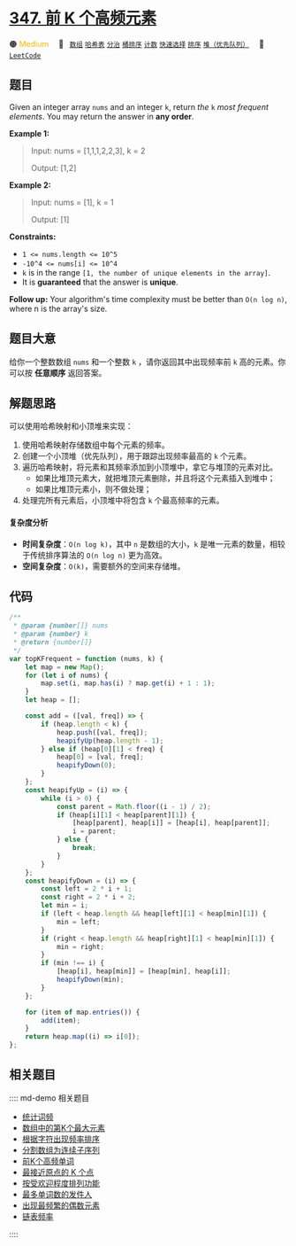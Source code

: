 # [347. 前 K 个高频元素](https://leetcode.com/problems/top-k-frequent-elements)

🟠 <font color=#ffb800>Medium</font>&emsp; 🔖&ensp; [`数组`](/leetcode/outline/tag/array.md) [`哈希表`](/leetcode/outline/tag/hash-table.md) [`分治`](/leetcode/outline/tag/divide-and-conquer.md) [`桶排序`](/leetcode/outline/tag/bucket-sort.md) [`计数`](/leetcode/outline/tag/counting.md) [`快速选择`](/leetcode/outline/tag/quick-select.md) [`排序`](/leetcode/outline/tag/sorting.md) [`堆（优先队列）`](/leetcode/outline/tag/heap-priority-queue.md)&emsp; 🔗&ensp;[`LeetCode`](https://leetcode.com/problems/top-k-frequent-elements/)

## 题目

Given an integer array `nums` and an integer `k`, return _the_ `k` _most
frequent elements_. You may return the answer in **any order**.

**Example 1:**

> Input: nums = [1,1,1,2,2,3], k = 2
>
> Output: [1,2]

**Example 2:**

> Input: nums = [1], k = 1
>
> Output: [1]

**Constraints:**

- `1 <= nums.length <= 10^5`
- `-10^4 <= nums[i] <= 10^4`
- `k` is in the range `[1, the number of unique elements in the array]`.
- It is **guaranteed** that the answer is **unique**.

**Follow up:** Your algorithm's time complexity must be better than `O(n log n)`, where n is the array's size.

## 题目大意

给你一个整数数组 `nums` 和一个整数 `k` ，请你返回其中出现频率前 `k` 高的元素。你可以按 **任意顺序** 返回答案。

## 解题思路

可以使用哈希映射和小顶堆来实现：

1. 使用哈希映射存储数组中每个元素的频率。
2. 创建一个小顶堆（优先队列），用于跟踪出现频率最高的 `k` 个元素。
3. 遍历哈希映射，将元素和其频率添加到小顶堆中，拿它与堆顶的元素对比。
   - 如果比堆顶元素大，就把堆顶元素删除，并且将这个元素插入到堆中；
   - 如果比堆顶元素小，则不做处理；
4. 处理完所有元素后，小顶堆中将包含 `k` 个最高频率的元素。

#### 复杂度分析

- **时间复杂度**：`O(n log k)`，其中 `n` 是数组的大小，`k` 是唯一元素的数量，相较于传统排序算法的 `O(n log n)` 更为高效。
- **空间复杂度**：`O(k)`，需要额外的空间来存储堆。

## 代码

```javascript
/**
 * @param {number[]} nums
 * @param {number} k
 * @return {number[]}
 */
var topKFrequent = function (nums, k) {
	let map = new Map();
	for (let i of nums) {
		map.set(i, map.has(i) ? map.get(i) + 1 : 1);
	}
	let heap = [];

	const add = ([val, freq]) => {
		if (heap.length < k) {
			heap.push([val, freq]);
			heapifyUp(heap.length - 1);
		} else if (heap[0][1] < freq) {
			heap[0] = [val, freq];
			heapifyDown(0);
		}
	};
	const heapifyUp = (i) => {
		while (i > 0) {
			const parent = Math.floor((i - 1) / 2);
			if (heap[i][1] < heap[parent][1]) {
				[heap[parent], heap[i]] = [heap[i], heap[parent]];
				i = parent;
			} else {
				break;
			}
		}
	};
	const heapifyDown = (i) => {
		const left = 2 * i + 1;
		const right = 2 * i + 2;
		let min = i;
		if (left < heap.length && heap[left][1] < heap[min][1]) {
			min = left;
		}
		if (right < heap.length && heap[right][1] < heap[min][1]) {
			min = right;
		}
		if (min !== i) {
			[heap[i], heap[min]] = [heap[min], heap[i]];
			heapifyDown(min);
		}
	};

	for (item of map.entries()) {
		add(item);
	}
	return heap.map((i) => i[0]);
};
```

## 相关题目

:::: md-demo 相关题目
- [统计词频](https://leetcode.com/problems/word-frequency)
- [数组中的第K个最大元素](https://leetcode.com/problems/kth-largest-element-in-an-array)
- [根据字符出现频率排序](https://leetcode.com/problems/sort-characters-by-frequency)
- [分割数组为连续子序列](https://leetcode.com/problems/split-array-into-consecutive-subsequences)
- [前K个高频单词](https://leetcode.com/problems/top-k-frequent-words)
- [最接近原点的 K 个点](https://leetcode.com/problems/k-closest-points-to-origin)
- [按受欢迎程度排列功能](https://leetcode.com/problems/sort-features-by-popularity)
- [最多单词数的发件人](https://leetcode.com/problems/sender-with-largest-word-count)
- [出现最频繁的偶数元素](https://leetcode.com/problems/most-frequent-even-element)
- [链表频率](https://leetcode.com/problems/linked-list-frequency)

::::
